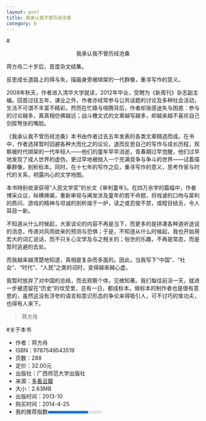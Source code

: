 ```yaml
---
layout: post
title: 我承认我不曾历经沧桑
category: b
---
```


#<center>我承认我不曾历经沧桑</center>

蒋方舟二十岁后，首度杂文结集。

反思成长道路上的得与失，描画身旁被绑架的一代群像，重寻写作的意义。

2008年秋天，作者进入清华大学就读，2012年毕业，受聘为《新周刊》杂志副主编。回首过往五年，课业之外，作者亦经常参与公共话题的讨论及多种社会活动，生活不可谓不丰富不精彩。然而在忙碌与喧腾背后，作者却渐感迷失与困惑：参与的讨论越多，离真相仿佛越远；战斗檄文式的文章越写越多，却越来越不喜欢自己剑拔弩张的嘴脸。

《我承认我不曾历经沧桑》本书由作者过去五年发表的各类文章精选而成。在书中，作者选择暂时回避各种大而化之的议论，退而反思自己的写作与成长历程，观察被时代绑架的一代年轻人——他们的童年早早消逝，青春期过早觉醒，他们过早地发现了成人世界的虚伪，更过早地被抛入一个充满竞争与争斗的世界——试着描摹群像，剖析标本。同时，在十七年的写作之后，重寻写作的意义，思考作家与时代的关系，袒露内心的文学地图。

本书特别收录获得“人民文学奖”的长文《审判童年》。在四万余字的篇幅中，作者博采众议，纵横捭阖，重新审视与阐发涉及童年的若干命题，将戏谑的口吻与犀利的质问、游戏的精神与坦诚的剖析熔于一炉，读之或忍俊不禁，或瞠目结舌，令人耳目一新。

不知道从什么时候起，大家谈论的内容不再是当下，而更多的是拼凑各种道听途说的消息，传递对风雨欲来的预测与恐惧；于是，不知道从什么时候起，我也开始用宏大的词汇说话，而不只关心文学及与之相关的；俗世的乐趣，不再是常态，而是暂时逃避的去处。

而我越来越清楚地知道，真相是复杂而多面的。因此，当我写下“中国”、“社会”、“时代”、“人民”之类的词时，变得越来越心虚。

我暂时放弃了对中国的总结，而去观察个体，见微知著。我们每往前活一天，就进一步被遗留在“历史”的坟茔里，总有一日，都成标本。做标本的制作者也是很有意思的，虽然这没有浮夸的语言和意识形态的争论来得吸引人，可不讨巧的笨功夫，也得有人来下。

>蒋方舟

#关于本书
* 作者：蒋方舟
* ISBN：9787549543519
* 页数：288
* 定价：32.00元
* 出版社：广西师范大学出版社
* 来源：[多看](http://www.duokan.com/book/47335)[豆瓣](http://book.douban.com/subject/25741244/)
* 大小：2.63MB
* 出版时间：2013-10
* 购买时间：2014-4-25
* 我的推荐指数<progress min="0" max="100" value="75"></progesss>